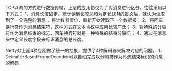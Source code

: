 TCP以流的方式进行数据传输，上层的应用协议为了对消息进行区分，往往采用以下方式：
1、消息长度固定，累计读到长度总和为定长LEN的报文后，就认为读取到了一个完整的消息；
将计数器置位，重新开始读取下一个数据报；
2、将回车换行符作为消息结束符，这种方式在文本协议中应用比较广泛；
3、将特殊的分隔符作为消息结束的标志，回车换行符就是一种特殊的结束分隔符；
4、通过在消息头中定义长度字段来标识消息的总长度。

Netty对上面4种应用做了统一的抽象，提供了4种解码器来解决对应的问题。
1、DelimiterBasedFrameDecoder可以自动完成以分隔符作为码流结束标识的消息的解码。
